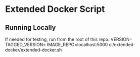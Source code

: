 # Extended Docker Script

## Running Locally

If needed for testing, run from the root of this repo:
VERSION=<your-version> TAGGED_VERSION=<your-version> IMAGE_REPO=localhost:5000 ci/extended-docker/extended-docker.sh